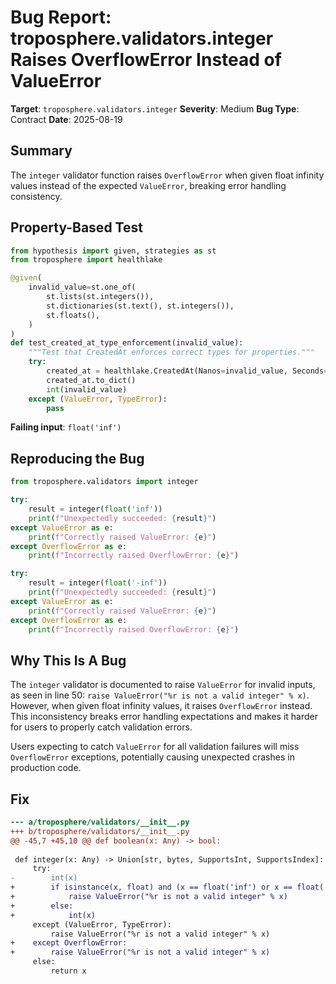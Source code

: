# Bug Report: troposphere.validators.integer Raises OverflowError Instead of ValueError

**Target**: `troposphere.validators.integer`
**Severity**: Medium
**Bug Type**: Contract
**Date**: 2025-08-19

## Summary

The `integer` validator function raises `OverflowError` when given float infinity values instead of the expected `ValueError`, breaking error handling consistency.

## Property-Based Test

```python
from hypothesis import given, strategies as st
from troposphere import healthlake

@given(
    invalid_value=st.one_of(
        st.lists(st.integers()),
        st.dictionaries(st.text(), st.integers()),
        st.floats(),
    )
)
def test_created_at_type_enforcement(invalid_value):
    """Test that CreatedAt enforces correct types for properties."""
    try:
        created_at = healthlake.CreatedAt(Nanos=invalid_value, Seconds="100")
        created_at.to_dict()
        int(invalid_value)
    except (ValueError, TypeError):
        pass
```

**Failing input**: `float('inf')`

## Reproducing the Bug

```python
from troposphere.validators import integer

try:
    result = integer(float('inf'))
    print(f"Unexpectedly succeeded: {result}")
except ValueError as e:
    print(f"Correctly raised ValueError: {e}")
except OverflowError as e:
    print(f"Incorrectly raised OverflowError: {e}")

try:
    result = integer(float('-inf'))
    print(f"Unexpectedly succeeded: {result}")
except ValueError as e:
    print(f"Correctly raised ValueError: {e}")
except OverflowError as e:
    print(f"Incorrectly raised OverflowError: {e}")
```

## Why This Is A Bug

The `integer` validator is documented to raise `ValueError` for invalid inputs, as seen in line 50: `raise ValueError("%r is not a valid integer" % x)`. However, when given float infinity values, it raises `OverflowError` instead. This inconsistency breaks error handling expectations and makes it harder for users to properly catch validation errors.

Users expecting to catch `ValueError` for all validation failures will miss `OverflowError` exceptions, potentially causing unexpected crashes in production code.

## Fix

```diff
--- a/troposphere/validators/__init__.py
+++ b/troposphere/validators/__init__.py
@@ -45,7 +45,10 @@ def boolean(x: Any) -> bool:
 
 def integer(x: Any) -> Union[str, bytes, SupportsInt, SupportsIndex]:
     try:
-        int(x)
+        if isinstance(x, float) and (x == float('inf') or x == float('-inf')):
+            raise ValueError("%r is not a valid integer" % x)
+        else:
+            int(x)
     except (ValueError, TypeError):
         raise ValueError("%r is not a valid integer" % x)
+    except OverflowError:
+        raise ValueError("%r is not a valid integer" % x)
     else:
         return x
```